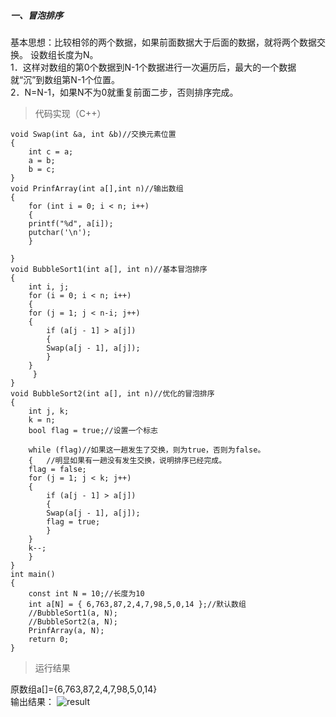 ##### 一、冒泡排序
基本思想：比较相邻的两个数据，如果前面数据大于后面的数据，就将两个数据交换。
设数组长度为N。<br>
1．这样对数组的第0个数据到N-1个数据进行一次遍历后，最大的一个数据就“沉”到数组第N-1个位置。<br>
2．N=N-1，如果N不为0就重复前面二步，否则排序完成。<br>
> 代码实现（C++）
```
void Swap(int &a, int &b)//交换元素位置
{
    int c = a;
    a = b;
    b = c;
}
void PrinfArray(int a[],int n)//输出数组
{
    for (int i = 0; i < n; i++)
    {
	printf("%d", a[i]);
	putchar('\n');
    }

}
void BubbleSort1(int a[], int n)//基本冒泡排序
{
    int i, j;
    for (i = 0; i < n; i++)
    {
	for (j = 1; j < n-i; j++)
	{
	    if (a[j - 1] > a[j])
	    {
		Swap(a[j - 1], a[j]);
	    }
	}
     }
}
void BubbleSort2(int a[], int n)//优化的冒泡排序
{
    int j, k;
    k = n;
    bool flag = true;//设置一个标志

    while (flag)//如果这一趟发生了交换，则为true，否则为false。
    {	//明显如果有一趟没有发生交换，说明排序已经完成。
	flag = false;
	for (j = 1; j < k; j++)
	{
	    if (a[j - 1] > a[j])
	    {
		Swap(a[j - 1], a[j]);
		flag = true;
	    }
	}
	k--;
    }
}
int main()
{
    const int N = 10;//长度为10
    int a[N] = { 6,763,87,2,4,7,98,5,0,14 };//默认数组
    //BubbleSort1(a, N);
    //BubbleSort2(a, N);
    PrinfArray(a, N);
    return 0;
}
```
> 运行结果
 
 原数组a[]={6,763,87,2,4,7,98,5,0,14}<br>
 输出结果：
![result](https://github.com/plclovelife/studyalgorithm/blob/master/Image/Bubble.png?raw=true)


